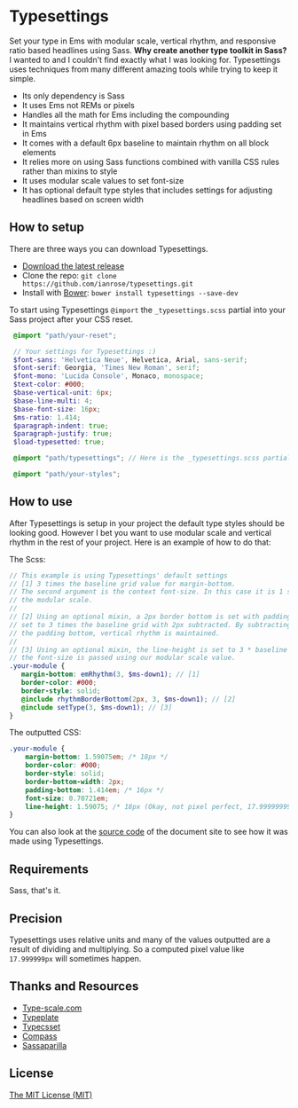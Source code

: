 Typesettings
============

Set your type in Ems with modular scale, vertical rhythm, and responsive ratio based headlines using Sass. **Why create another type toolkit in Sass?** I wanted to and I couldn't find exactly what I was looking for. Typesettings uses techniques from many different amazing tools while trying to keep it simple.

 * Its only dependency is Sass
 * It uses Ems not REMs or pixels
 * Handles all the math for Ems including the compounding
 * It maintains vertical rhythm with pixel based borders using padding set in Ems
 * It comes with a default 6px baseline to maintain rhythm on all block elements
 * It relies more on using Sass functions combined with vanilla CSS rules rather than mixins to style
 * It uses modular scale values to set font-size
 * It has optional default type styles that includes settings for adjusting headlines based on screen width

## How to setup

There are three ways you can download Typesettings.

* [Download the latest release](https://github.com/ianrose/typesettings/releases/latest)
* Clone the repo: `git clone https://github.com/ianrose/typesettings.git`
* Install with [Bower](http://bower.io/): `bower install typesettings --save-dev`

To start using Typesettings `@import` the `_typesettings.scss` partial into your Sass project after your CSS reset.

```scss
 @import "path/your-reset";

 // Your settings for Typesettings :)
 $font-sans: 'Helvetica Neue', Helvetica, Arial, sans-serif;
 $font-serif: Georgia, 'Times New Roman', serif;
 $font-mono: 'Lucida Console', Monaco, monospace;
 $text-color: #000;
 $base-vertical-unit: 6px;
 $base-line-multi: 4;
 $base-font-size: 16px;
 $ms-ratio: 1.414;
 $paragraph-indent: true;
 $paragraph-justify: true;
 $load-typesetted: true;

 @import "path/typesettings"; // Here is the _typesettings.scss partial

 @import "path/your-styles";
```

## How to use

After Typesettings is setup in your project the default type styles should be looking good. However I bet you want to use modular scale and vertical rhythm in the rest of your project. Here is an example of how to do that:

The Scss:

```scss
// This example is using Typesettings' default settings
// [1] 3 times the baseline grid value for margin-bottom.
// The second argument is the context font-size. In this case it is 1 step down in
// the modular scale.
//
// [2] Using an optional mixin, a 2px border bottom is set with padding bottom
// set to 3 times the baseline grid with 2px subtracted. By subtracting the 2px from
// the padding bottom, vertical rhythm is maintained.
//
// [3] Using an optional mixin, the line-height is set to 3 * baseline grid. Then
// the font-size is passed using our modular scale value.
.your-module {
   margin-bottom: emRhythm(3, $ms-down1); // [1]
   border-color: #000;
   border-style: solid;
   @include rhythmBorderBottom(2px, 3, $ms-down1); // [2]
   @include setType(3, $ms-down1); // [3]
}
```

The outputted CSS:

```css
.your-module {
    margin-bottom: 1.59075em; /* 18px */
    border-color: #000;
    border-style: solid;
    border-bottom-width: 2px;
    padding-bottom: 1.414em; /* 16px */
    font-size: 0.70721em;
    line-height: 1.59075; /* 18px (Okay, not pixel perfect, 17.9999999999px) */
}
```

You can also look at the [source code](https://github.com/ianrose/typesettings-site) of the document site to see how it was made using Typesettings.

## Requirements

Sass, that's it.

## Precision

Typesettings uses relative units and many of the values outputted are a result of dividing and multiplying. So a computed pixel value like `17.999999px` will sometimes happen.

## Thanks and Resources

* [Type-scale.com](http://type-scale.com/)
* [Typeplate](https://github.com/typeplate/typeplate.github.io)
* [Typecsset](https://github.com/csswizardry/typecsset)
* [Compass](https://github.com/chriseppstein/compass)
* [Sassaparilla](http://sass.fffunction.co/)

## License

[The MIT License (MIT)](https://github.com/ianrose/typesettings/blob/master/LICENSE)
